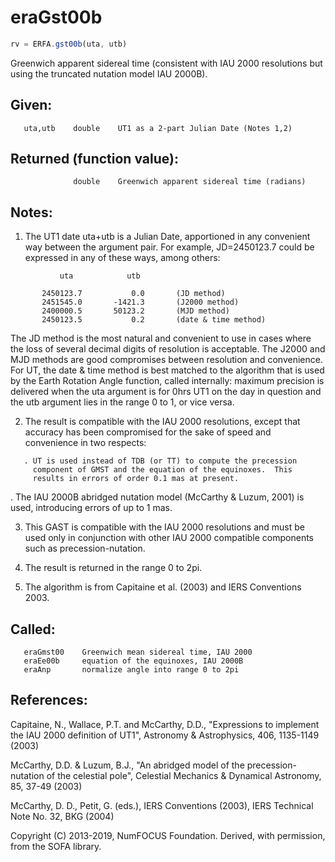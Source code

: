 # eraGst00b

```js
rv = ERFA.gst00b(uta, utb)
```

Greenwich apparent sidereal time (consistent with IAU 2000
resolutions but using the truncated nutation model IAU 2000B).

## Given:
```
   uta,utb    double    UT1 as a 2-part Julian Date (Notes 1,2)
```

## Returned (function value):
```
              double    Greenwich apparent sidereal time (radians)
```

## Notes:

1) The UT1 date uta+utb is a Julian Date, apportioned in any
   convenient way between the argument pair.  For example,
   JD=2450123.7 could be expressed in any of these ways, among
   others:

```
           uta            utb

       2450123.7           0.0       (JD method)
       2451545.0       -1421.3       (J2000 method)
       2400000.5       50123.2       (MJD method)
       2450123.5           0.2       (date & time method)
```

   The JD method is the most natural and convenient to use in cases
   where the loss of several decimal digits of resolution is
   acceptable.  The J2000 and MJD methods are good compromises
   between resolution and convenience.  For UT, the date & time
   method is best matched to the algorithm that is used by the Earth
   Rotation Angle function, called internally:  maximum precision is
   delivered when the uta argument is for 0hrs UT1 on the day in
   question and the utb argument lies in the range 0 to 1, or vice
   versa.

2) The result is compatible with the IAU 2000 resolutions, except
   that accuracy has been compromised for the sake of speed and
   convenience in two respects:

```
   . UT is used instead of TDB (or TT) to compute the precession
     component of GMST and the equation of the equinoxes.  This
     results in errors of order 0.1 mas at present.
```

   . The IAU 2000B abridged nutation model (McCarthy & Luzum, 2001)
     is used, introducing errors of up to 1 mas.

3) This GAST is compatible with the IAU 2000 resolutions and must be
   used only in conjunction with other IAU 2000 compatible
   components such as precession-nutation.

4) The result is returned in the range 0 to 2pi.

5) The algorithm is from Capitaine et al. (2003) and IERS
   Conventions 2003.

## Called:
```
   eraGmst00    Greenwich mean sidereal time, IAU 2000
   eraEe00b     equation of the equinoxes, IAU 2000B
   eraAnp       normalize angle into range 0 to 2pi
```

## References:

   Capitaine, N., Wallace, P.T. and McCarthy, D.D., "Expressions to
   implement the IAU 2000 definition of UT1", Astronomy &
   Astrophysics, 406, 1135-1149 (2003)

   McCarthy, D.D. & Luzum, B.J., "An abridged model of the
   precession-nutation of the celestial pole", Celestial Mechanics &
   Dynamical Astronomy, 85, 37-49 (2003)

   McCarthy, D. D., Petit, G. (eds.), IERS Conventions (2003),
   IERS Technical Note No. 32, BKG (2004)

Copyright (C) 2013-2019, NumFOCUS Foundation.
Derived, with permission, from the SOFA library.
